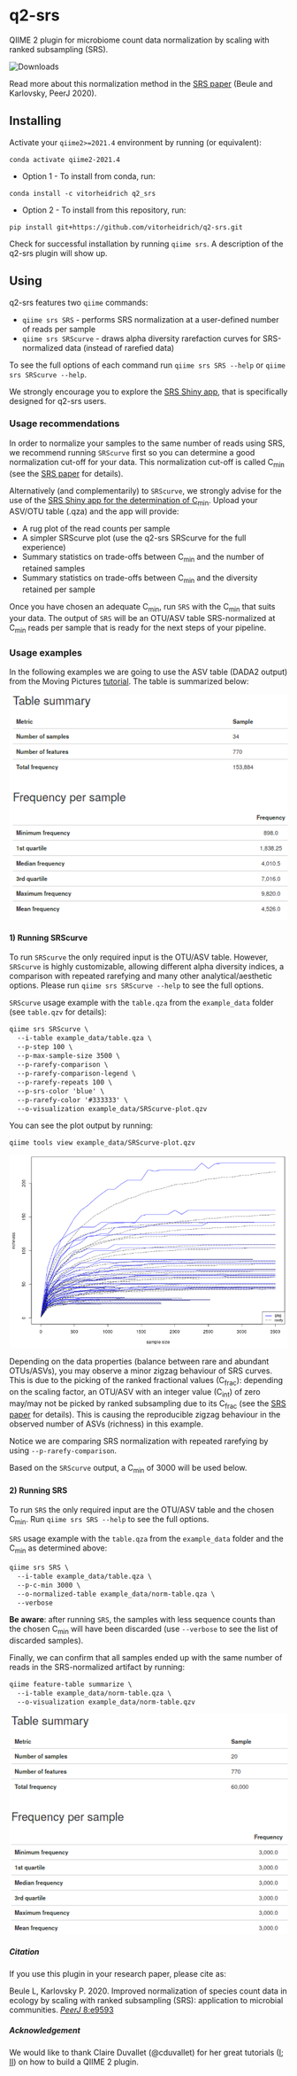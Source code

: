 # q2-srs

QIIME 2 plugin for microbiome count data normalization by scaling with ranked subsampling (SRS).

![Downloads](https://anaconda.org/vitorheidrich/q2_srs/badges/downloads.svg)

Read more about this normalization method in the [SRS paper](https://doi.org/10.7717/peerj.9593) (Beule and Karlovsky, PeerJ 2020).
<!---To more details on the usage of SRS, take a look at the practical guide [paper]() ().--->

## Installing

Activate your `qiime2>=2021.4` environment by running (or equivalent):
```
conda activate qiime2-2021.4
```
* Option 1 - To install from conda, run:
```
conda install -c vitorheidrich q2_srs
```
* Option 2 - To install from this repository, run:
```
pip install git+https://github.com/vitorheidrich/q2-srs.git
```
Check for successful installation by running `qiime srs`. A description of the q2-srs plugin will show up.

## Using

q2-srs features two `qiime` commands:
* `qiime srs SRS` - performs SRS normalization at a user-defined number of reads per sample
* `qiime srs SRScurve` - draws alpha diversity rarefaction curves for SRS-normalized data (instead of rarefied data)

To see the full options of each command run `qiime srs SRS --help` or `qiime srs SRScurve --help`.

We strongly encourage you to explore the [SRS Shiny app](https://vitorheidrich.shinyapps.io/srsshinyapp/), that is specifically designed for q2-srs users.

### Usage recommendations

In order to normalize your samples to the same number of reads using SRS, we recommend running `SRScurve` first so you can determine a good normalization cut-off for your data. This normalization cut-off is called C<sub>min</sub> (see the [SRS paper](https://doi.org/10.7717/peerj.9593) for details). 

Alternatively (and complementarily) to `SRScurve`, we strongly advise for the use of the [SRS Shiny app for the determination of C<sub>min</sub>](https://vitorheidrich.shinyapps.io/srsshinyapp/)<!-- (see the SRS practical guide [paper](https://doi.org/xxx) for details)-->. Upload your ASV/OTU table (.qza) and the app will provide:
* A rug plot of the read counts per sample
* A simpler SRScurve plot (use the q2-srs SRScurve for the full experience)
* Summary statistics on trade-offs between C<sub>min</sub> and the number of retained samples
* Summary statistics on trade-offs between C<sub>min</sub> and the diversity retained per sample

Once you have chosen an adequate C<sub>min</sub>, run `SRS` with the C<sub>min</sub> that suits your data. 
The output of `SRS` will be an OTU/ASV table SRS-normalized at C<sub>min</sub> reads per sample that is ready for the next steps of your pipeline.

### Usage examples

In the following examples we are going to use the ASV table (DADA2 output) from the Moving Pictures [tutorial](https://docs.qiime2.org/2020.8/tutorials/moving-pictures/). The table is summarized below:

<center><img src = "https://github.com/vitorheidrich/q2-srs/blob/main/example_data/table.png?raw=true"></center>

#### 1) Running SRScurve
To run `SRScurve` the only required input is the OTU/ASV table. However, `SRScurve` is highly customizable, allowing different alpha diversity indices, a comparison with repeated rarefying and many other analytical/aesthetic options<!-- (see the SRS practical guide [paper](https://doi.org/xxx) for details)-->. Please run `qiime srs SRScurve --help` to see the full options.

`SRScurve` usage example with the `table.qza` from the `example_data` folder (see `table.qzv` for details):
```
qiime srs SRScurve \
  --i-table example_data/table.qza \
  --p-step 100 \
  --p-max-sample-size 3500 \
  --p-rarefy-comparison \
  --p-rarefy-comparison-legend \
  --p-rarefy-repeats 100 \
  --p-srs-color 'blue' \
  --p-rarefy-color '#333333' \
  --o-visualization example_data/SRScurve-plot.qzv
```
You can see the plot output by running:
```
qiime tools view example_data/SRScurve-plot.qzv
```
<center><img src = "https://github.com/vitorheidrich/q2-srs/blob/main/example_data/SRScurve-plot.png?raw=true"></center>

Depending on the data properties (balance between rare and abundant OTUs/ASVs), you may observe a minor zigzag behaviour of SRS curves. This is due to the picking of the ranked fractional values (C<sub>frac</sub>): depending on the scaling factor, an OTU/ASV with an integer value (C<sub>int</sub>) of zero may/may not be picked by ranked subsampling due to its C<sub>frac</sub> (see the [SRS paper](https://doi.org/10.7717/peerj.9593) for details). This is causing the reproducible zigzag behaviour in the observed number of ASVs (richness) in this example.

Notice we are comparing SRS normalization with repeated rarefying by using `--p-rarefy-comparison`.

Based on the `SRScurve` output, a C<sub>min</sub> of 3000 will be used below.

#### 2) Running SRS
To run `SRS` the only required input are the OTU/ASV table and the chosen C<sub>min</sub>. Run `qiime srs SRS --help` to see the full options.

`SRS` usage example with the `table.qza` from the `example_data` folder and the C<sub>min</sub> as determined above:
```
qiime srs SRS \
  --i-table example_data/table.qza \
  --p-c-min 3000 \
  --o-normalized-table example_data/norm-table.qza \
  --verbose
```
**Be aware**: after running `SRS`, the samples with less sequence counts than the chosen C<sub>min</sub> will have been discarded (use `--verbose` to see the list of discarded samples). 

Finally, we can confirm that all samples ended up with the same number of reads in the SRS-normalized artifact by running:
```
qiime feature-table summarize \
  --i-table example_data/norm-table.qza \
  --o-visualization example_data/norm-table.qzv
```
<center><img src = "https://github.com/vitorheidrich/q2-srs/blob/main/example_data/norm-table.png?raw=true"></center>

##### Citation
If you use this plugin in your research paper, please cite as:

Beule L, Karlovsky P. 2020. Improved normalization of species count data in ecology by scaling with ranked subsampling (SRS): application to microbial communities. [*PeerJ* 8:e9593](https://doi.org/10.7717/peerj.9593)
<!---Change the proposed cite to the practical guide later--->

##### Acknowledgement
We would like to thank Claire Duvallet (@cduvallet) for her great tutorials ([I](https://cduvallet.github.io/posts/2018/03/qiime2-plugin); [II](https://cduvallet.github.io/posts/2018/06/qiime2-plugin-conda)) on how to build a QIIME 2 plugin.
